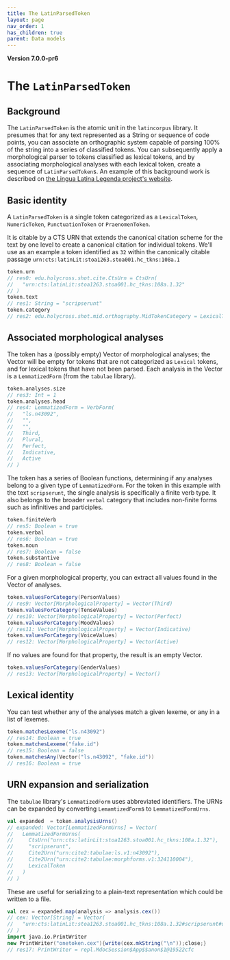 ```yaml
---
title: The LatinParsedToken
layout: page
nav_order: 1
has_children: true
parent: Data models
---
```





**Version 7.0.0-pr6**


# The `LatinParsedToken`

## Background

The `LatinParsedToken` is the atomic unit in the `latincorpus` library.  It presumes that for any text represented as a String or sequence of code points, you can associate an orthographic system capable of parsing 100% of the string into a series of classified tokens.  You can subsequently apply a morphological parser to tokens classified as lexical tokens, and by associating morphological analyses with each lexical token, create a sequence of `LatinParsedToken`s.  An example of this background work is described on [the Lingua Latina Legenda project's website](https://lingualatina.github.io/analysis/).




## Basic identity

A `LatinParsedToken` is a single token categorized as a `LexicalToken`, `NumericToken`, `PunctuationToken` or `PraenomenToken`.  

It is citable by a CTS URN that extends the canonical citation scheme for the text by one level to create a canonical citation for individual tokens. We'll use as an example a token identified as `32` within the canonically citable passage  `urn:cts:latinLit:stoa1263.stoa001.hc_tkns:108a.1`

```scala
token.urn
// res0: edu.holycross.shot.cite.CtsUrn = CtsUrn(
//   "urn:cts:latinLit:stoa1263.stoa001.hc_tkns:108a.1.32"
// )
token.text
// res1: String = "scripserunt"
token.category
// res2: edu.holycross.shot.mid.orthography.MidTokenCategory = LexicalToken
```



## Associated morphological analyses

The token has a (possibly empty) Vector of morphological analyses; the Vector will be empty for tokens that are not categorized as `Lexical`  tokens, and for lexical tokens that have not been parsed.  Each analysis in the Vector is a `LemmatizedForm` (from the `tabulae` library).


```scala
token.analyses.size
// res3: Int = 1
token.analyses.head
// res4: LemmatizedForm = VerbForm(
//   "ls.n43092",
//   "",
//   "",
//   Third,
//   Plural,
//   Perfect,
//   Indicative,
//   Active
// )
```

The token has a series of Boolean functions, determining if any analyses belong to a given type of `LemmatizedForm`.  For the token in this example with the text `scripserunt`, the single analysis is specifically a finite verb type.  It also belongs to the broader `verbal` category that includes non-finite forms such as infinitives and participles.

```scala
token.finiteVerb
// res5: Boolean = true
token.verbal
// res6: Boolean = true
token.noun
// res7: Boolean = false
token.substantive
// res8: Boolean = false
```


For a given morphological property, you can extract all values found in the Vector of analyses.

```scala
token.valuesForCategory(PersonValues)
// res9: Vector[MorphologicalProperty] = Vector(Third)
token.valuesForCategory(TenseValues)
// res10: Vector[MorphologicalProperty] = Vector(Perfect)
token.valuesForCategory(MoodValues)
// res11: Vector[MorphologicalProperty] = Vector(Indicative)
token.valuesForCategory(VoiceValues)
// res12: Vector[MorphologicalProperty] = Vector(Active)
```

If no values are found for that property, the result is an empty Vector.

```scala
token.valuesForCategory(GenderValues)
// res13: Vector[MorphologicalProperty] = Vector()
```

## Lexical identity

You can test whether any of the analyses match a given lexeme, or any in a list of lexemes.

```scala
token.matchesLexeme("ls.n43092")
// res14: Boolean = true
token.matchesLexeme("fake.id")
// res15: Boolean = false
token.matchesAny(Vector("ls.n43092", "fake.id"))
// res16: Boolean = true
```



## URN expansion and serialization

The `tabulae` library's `LemmatizedForm` uses abbreviated identifiers.  The URNs can be expanded  by converting `LemamtizedForm`s to `LemmatizedFormUrns`.

```scala
val expanded  = token.analysisUrns()
// expanded: Vector[LemmatizedFormUrns] = Vector(
//   LemmatizedFormUrns(
//     CtsUrn("urn:cts:latinLit:stoa1263.stoa001.hc_tkns:108a.1.32"),
//     "scripserunt",
//     Cite2Urn("urn:cite2:tabulae:ls.v1:n43092"),
//     Cite2Urn("urn:cite2:tabulae:morphforms.v1:324110004"),
//     LexicalToken
//   )
// )
```

These are useful for serializing to a plain-text representation which could be written to a file.
```scala
val cex = expanded.map(analysis => analysis.cex())
// cex: Vector[String] = Vector(
//   "urn:cts:latinLit:stoa1263.stoa001.hc_tkns:108a.1.32#scripserunt#urn:cite2:tabulae:ls.v1:n43092#urn:cite2:tabulae:morphforms.v1:324110004#LexicalToken"
// )
import java.io.PrintWriter
new PrintWriter("onetoken.cex"){write(cex.mkString("\n"));close;}
// res17: PrintWriter = repl.MdocSession$App$$anon$1@19522cfc
```
